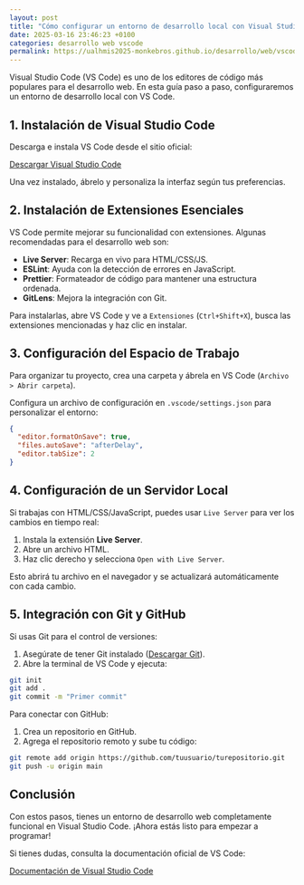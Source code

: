 ```yaml
---
layout: post
title: "Cómo configurar un entorno de desarrollo local con Visual Studio Code"
date: 2025-03-16 23:46:23 +0100
categories: desarrollo web vscode
permalink: https://ualhmis2025-monkebros.github.io/desarrollo/web/vscode/2025/03/16/vscode.html
---
```


Visual Studio Code (VS Code) es uno de los editores de código más populares para el desarrollo web. En esta guía paso a paso, configuraremos un entorno de desarrollo local con VS Code.

## 1. Instalación de Visual Studio Code

Descarga e instala VS Code desde el sitio oficial:

[Descargar Visual Studio Code](https://code.visualstudio.com/)

Una vez instalado, ábrelo y personaliza la interfaz según tus preferencias.

## 2. Instalación de Extensiones Esenciales

VS Code permite mejorar su funcionalidad con extensiones. Algunas recomendadas para el desarrollo web son:

- **Live Server**: Recarga en vivo para HTML/CSS/JS.
- **ESLint**: Ayuda con la detección de errores en JavaScript.
- **Prettier**: Formateador de código para mantener una estructura ordenada.
- **GitLens**: Mejora la integración con Git.

Para instalarlas, abre VS Code y ve a `Extensiones` (`Ctrl+Shift+X`), busca las extensiones mencionadas y haz clic en instalar.

## 3. Configuración del Espacio de Trabajo

Para organizar tu proyecto, crea una carpeta y ábrela en VS Code (`Archivo > Abrir carpeta`).

Configura un archivo de configuración en `.vscode/settings.json` para personalizar el entorno:

```json
{
  "editor.formatOnSave": true,
  "files.autoSave": "afterDelay",
  "editor.tabSize": 2
}
```

## 4. Configuración de un Servidor Local

Si trabajas con HTML/CSS/JavaScript, puedes usar `Live Server` para ver los cambios en tiempo real:

1. Instala la extensión **Live Server**.
2. Abre un archivo HTML.
3. Haz clic derecho y selecciona `Open with Live Server`.

Esto abrirá tu archivo en el navegador y se actualizará automáticamente con cada cambio.

## 5. Integración con Git y GitHub

Si usas Git para el control de versiones:

1. Asegúrate de tener Git instalado ([Descargar Git](https://git-scm.com/)).
2. Abre la terminal de VS Code y ejecuta:

```sh
git init
git add .
git commit -m "Primer commit"
```

Para conectar con GitHub:

1. Crea un repositorio en GitHub.
2. Agrega el repositorio remoto y sube tu código:

```sh
git remote add origin https://github.com/tuusuario/turepositorio.git
git push -u origin main
```

## Conclusión

Con estos pasos, tienes un entorno de desarrollo web completamente funcional en Visual Studio Code. ¡Ahora estás listo para empezar a programar!

Si tienes dudas, consulta la documentación oficial de VS Code:

[Documentación de Visual Studio Code](https://code.visualstudio.com/docs)

